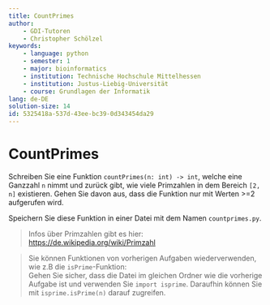 ```yaml
---
title: CountPrimes
author:
    - GDI-Tutoren
    - Christopher Schölzel
keywords:
    - language: python
    - semester: 1
    - major: bioinformatics
    - institution: Technische Hochschule Mittelhessen
    - institution: Justus-Liebig-Universität
    - course: Grundlagen der Informatik
lang: de-DE
solution-size: 14
id: 5325418a-537d-43ee-bc39-0d343454da29
---
```


# CountPrimes

Schreiben Sie eine Funktion `countPrimes(n: int) -> int`, welche eine Ganzzahl `n` nimmt und zurück gibt, wie viele Primzahlen in dem Bereich `[2, n]` existieren. Gehen Sie davon aus, dass die Funktion nur mit Werten >=2 aufgerufen wird.

Speichern Sie diese Funktion in einer Datei mit dem Namen `countprimes.py`.

> Infos über Primzahlen gibt es hier: https://de.wikipedia.org/wiki/Primzahl 

> Sie können Funktionen von vorherigen Aufgaben wiederverwenden, wie z.B die `isPrime`-Funktion:\
> Gehen Sie sicher, dass die Datei im gleichen Ordner wie die vorherige Aufgabe ist und verwenden Sie `import isprime`.
> Daraufhin können Sie mit `isprime.isPrime(n)` darauf zugreifen.
